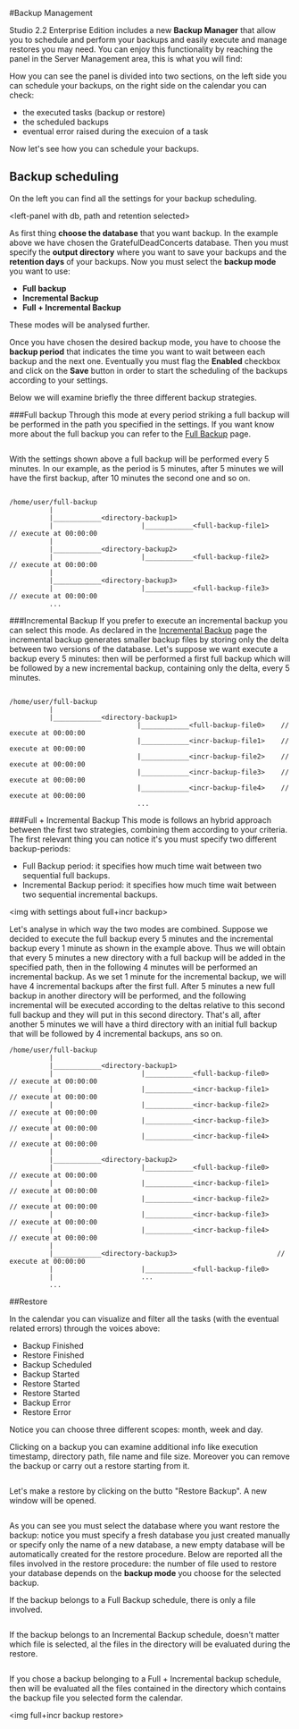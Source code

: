 #Backup Management

Studio 2.2 Enterprise Edition includes a new **Backup Manager** that allow you to schedule and perform your backups and easily execute and manage restores you may need.
You can enjoy this functionality by reaching the panel in the Server Management area, this is what you will find:

<fresh scheduler image>

How you can see the panel is divided into two sections, on the left side you can schedule your backups, on the right side on the calendar you can check:
- the executed tasks (backup or restore)
- the scheduled backups
- eventual error raised during the execuion of a task

Now let's see how you can schedule your backups.

## Backup scheduling

On the left you can find all the settings for your backup scheduling.

<left-panel with db, path and retention selected>

As first thing **choose the database** that you want backup. In the example above we have chosen the GratefulDeadConcerts
database.
Then you must specify the **output directory** where you want to save your backups and the **retention days** of your backups.
Now you must select the **backup mode** you want to use:
- **Full backup**
- **Incremental Backup**
- **Full + Incremental Backup**

These modes will be analysed further.

Once you have chosen the desired backup mode, you have to choose the **backup period** that indicates the time you want to
wait between each backup and the next one.
Eventually you must flag the **Enabled** checkbox and click on the **Save** button in order to start the scheduling of the 
backups according to your settings.

Below we will examine briefly the three different backup strategies.

###Full backup
Through this mode at every period striking a full backup will be performed in the path you specified in the settings.
If you want know more about the full backup you can refer to the [Full Backup](Backup-and-Restore.md) page.

<img with settings about Full backup>

With the settings shown above a full backup will be performed every 5 minutes. In our example, as the period is 5 minutes, after 5 minutes we will have the first backup, after 10 minutes the second one and so on.

<img opt and directories written on the FS>

```
/home/user/full-backup
          |
          |____________<directory-backup1>                         
          |                      |____________<full-backup-file1>    // execute at 00:00:00
          |
          |____________<directory-backup2>                         
          |                      |____________<full-backup-file2>    // execute at 00:00:00
          |
          |____________<directory-backup3>                        
          |                      |____________<full-backup-file3>    // execute at 00:00:00
          ...
```


###Incremental Backup
If you prefer to execute an incremental backup you can select this mode.
As declared in the [Incremental Backup](Incremental-Backup-And-Restore.md) page the incremental backup generates smaller backup files by storing only the delta between two versions of the database.
Let's suppose we want execute a backup every 5 minutes: then will be performed a first full backup which will be followed by a new incremental backup, containing  only the delta, every 5 minutes.

<img with settings about Incremental backup>

```
/home/user/full-backup
          |
          |____________<directory-backup1>                         
                                |____________<full-backup-file0>    // execute at 00:00:00
                                |____________<incr-backup-file1>    // execute at 00:00:00
                                |____________<incr-backup-file2>    // execute at 00:00:00
                                |____________<incr-backup-file3>    // execute at 00:00:00
                                |____________<incr-backup-file4>    // execute at 00:00:00
                                ...

```


###Full + Incremental Backup
This mode is follows an hybrid approach between the first two strategies, combining them according to your criteria. The first relevant thing you can notice it's you must specify two different backup-periods:
- Full Backup period: it specifies how much time wait between two sequential full backups.
- Incremental Backup period: it specifies how much time wait between two sequential incremental backups.

<img with settings about full+incr backup>

Let's analyse in which way the two modes are combined. Suppose we decided to execute the full backup every 5 minutes and the incremental backup every 1 minute as shown in the example above.
Thus we will obtain that every 5 minutes a new directory with a full backup will be added in the specified path, then in the following 4 minutes will be performed an incremental backup. As we set 1 minute for the incremental backup, we will have 4 incremental backups after the first full.
After 5 minutes a new full backup in another directory will be performed, and the following incremental will be executed according to the deltas relative to this second full backup and they will put in this second directory.
That's all, after another 5 minutes we will have a third directory with an initial full backup that will be followed by 4 
incremental backups, ans so on.

```
/home/user/full-backup
          |
          |____________<directory-backup1>                         
          |                      |____________<full-backup-file0>    // execute at 00:00:00
          |                      |____________<incr-backup-file1>    // execute at 00:00:00
          |                      |____________<incr-backup-file2>    // execute at 00:00:00
          |                      |____________<incr-backup-file3>    // execute at 00:00:00
          |                      |____________<incr-backup-file4>    // execute at 00:00:00
          |
          |____________<directory-backup2>                         
          |                      |____________<full-backup-file0>    // execute at 00:00:00
          |                      |____________<incr-backup-file1>    // execute at 00:00:00
          |                      |____________<incr-backup-file2>    // execute at 00:00:00
          |                      |____________<incr-backup-file3>    // execute at 00:00:00
          |                      |____________<incr-backup-file4>    // execute at 00:00:00
          |
          |____________<directory-backup3>                         // execute at 00:00:00
          |                      |____________<full-backup-file0>
          |                      ...
          ...
```

##Restore

In the calendar you can visualize and filter all the tasks (with the eventual related errors) through the voices above:
- Backup Finished
- Restore Finished
- Backup Scheduled
- Backup Started
- Restore Started
- Restore Started
- Backup Error
- Restore Error

Notice you can choose three different scopes: month, week and day.

Clicking on a backup you can examine additional info like execution timestamp, directory path, file name and file size.
Moreover you can remove the backup or carry out a restore starting from it.

<img backup-info>

Let's make a restore by clicking on the butto "Restore Backup". A new window will be opened.

<img restore-db>

As you can see you must select the database where you want restore the backup: notice you must specify a fresh database you just created manually or specify only the name of a new database, a new empty database will be automatically created for the restore procedure.
Below are reported all the files involved in the restore procedure: the number of file used to restore your database depends on the **backup mode** you choose for the selected backup.

If the backup belongs to a Full Backup schedule, there is only a file involved.

<img full-backup restore>

If the backup belongs to an Incremental Backup schedule, doesn't matter which file is selected, al the files in the directory will be evaluated during the restore.

<img incremental-backup restore>

If you chose a backup belonging to a Full + Incremental backup schedule, then will be evaluated all the files contained in the directory which contains the backup file you selected form the calendar.

<img full+incr backup restore>

